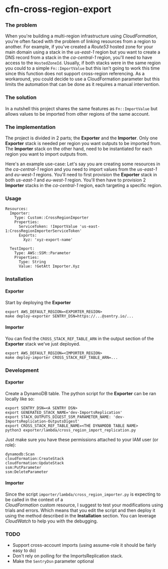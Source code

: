 # cfn-cross-region-export

### The problem

When you're building a multi-region infrastructure using _CloudFormation_, you're often faced with the problem of 
linking resources from a region to another. For example, if you've created a _Route53_ hosted zone for your main domain 
using a stack in the _us-east-1_ region but you want to create a DNS record from a stack in the _ca-central-1_ region, 
you'll need to have access to the `HostedZoneId`.  Usually, if both stacks were in the same region you could to a simple
`Fn::ImportValue` but this isn't going to work this time since this function does not support cross-region referencing.
As a workaround, you could decide to use a CloudFormation parameter but this limits the automation that can be done as 
it requires a manual intervention.

### The solution

In a nutshell this project shares the same features as `Fn::ImportValue` but allows values to be imported from other 
regions of the same account.

### The implementation

The project is divided in 2 parts; the **Exporter** and the **Importer**. Only one **Exporter** stack is needed per 
region you want outputs to be imported from. The **Importer** stack on the other hand, need to be instantiated for each 
region you want to import outputs from.

Here's an example use-case:
Let's say you are creating some resources in the _ca-central-1_ region and you need to import values from the
_us-east-1_ and _eu-west-1_ regions. You'll need to first provision the **Exporter** stack in both _us-east-1_ and 
_eu-west-1_ region. You'll then have to provision 2 **Importer** stacks in the _ca-central-1_ region, each targeting a 
specific region.

### Usage 

```
Resources: 
  Importer:
    Type: Custom::CrossRegionImporter
    Properties:
      ServiceToken: !ImportValue 'us-east-1:CrossRegionImporterServiceToken'
      Exports:
        Xyz: 'xyz-export-name'
      
  TestImport:
    Type: AWS::SSM::Parameter
    Properties:
      Type: String
      Value: !GetAtt Importer.Xyz

```

### Installation

#### Exporter

Start by deploying the **Exporter**

```
export AWS_DEFAULT_REGION=<EXPORTER_REGION>
make deploy-exporter SENTRY_DSN=https://...@sentry.io/... 
```

#### Importer

You can find the `CROSS_STACK_REF_TABLE_ARN` in the output section of the **Exporter** stack we've just deployed.

```
export AWS_DEFAULT_REGION=<IMPORTER_REGION>
make deploy-importer CROSS_STACK_REF_TABLE_ARN=...
```

### Development

#### Exporter

Create a DynamoDB table. The python script for the **Exporter** can be ran locally like so: 

```
export SENTRY_DSN=<A SENTRY DSN>
export GENERATED_STACK_NAME='dev-ImportsReplication'
export STACK_OUTPUTS_DIGEST_SSM_PARAMETER_NAME: 'dev-ImportsReplication-OutputsDigest'
export CROSS_STACK_REF_TABLE_NAME=<THE DYNAMODB TABLE NAME>
python3 exporter/lambda/cross_region_import_replication.py
```

Just make sure you have these permissions attached to your IAM user (or role):

```
dynamodb:Scan
cloudformation:CreateStack
cloudformation:UpdateStack
ssm:PutParameter
ssm:DeleteParameter
```

#### Importer

Since the script `importer/lambda/cross_region_importer.py` is expecting to be called in the context of a  
_CloudFormation_ custom resource, I suggest to test your modifications using trials and errors. Which means that you 
edit the script and then deploy it using the method described in the **Installation** section. You can leverage
_CloudWatch_ to help you with the debugging. 


### TODO

* Support cross-account imports (using assume-role it should be fairly easy to do)
* Don't rely on polling for the ImportsReplication stack.
* Make the `SentryDsn` parameter optional
